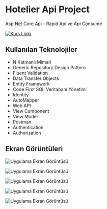 # Hotelier Api Project 
Asp.Net Core Api - Rapid Api ve Api Consume

[![Kurs Linki](https://img.shields.io/badge/Kurs%20Linki%20-izlemek%20için%20tıklayın-purple)](https://www.udemy.com/course/aspnet-core-api-rapid-api-ve-api-consume/)

## Kullanılan Teknolojiler
- N Katmanlı Mimari
- Generic Repository Design Pattern
- Fluent Validation
- Data Transfer Objects
- Entity Framework
- Code First SQL Veritabanı Yönetimi
- Identity
- AutoMapper
- Web API
- View Component
- View Model
- Postman
- Authentication
- Authorization

## Ekran Görüntüleri
![Uygulama Ekran Görüntüsü](https://i.hizliresim.com/mruxqfx.jpeg)

![Uygulama Ekran Görüntüsü](https://i.hizliresim.com/nk6nrp1.jpeg)

![Uygulama Ekran Görüntüsü](https://i.hizliresim.com/lnayoiv.jpeg)

![Uygulama Ekran Görüntüsü](https://i.hizliresim.com/5tsyd4i.jpeg)

![Uygulama Ekran Görüntüsü](https://i.hizliresim.com/4qepu38.jpeg)
  
